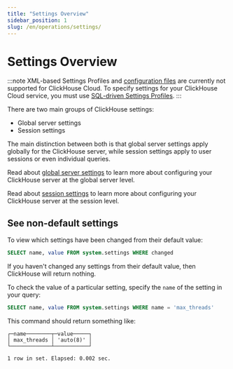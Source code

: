 ```yaml
---
title: "Settings Overview"
sidebar_position: 1
slug: /en/operations/settings/
---
```


# Settings Overview

:::note
XML-based Settings Profiles and [configuration files](/docs/en/operations/configuration-files) are currently not supported for ClickHouse Cloud. To specify settings for your ClickHouse Cloud service, you must use [SQL-driven Settings Profiles](/docs/en/operations/access-rights#settings-profiles-management).
:::

There are two main groups of ClickHouse settings:

- Global server settings
- Session settings

The main distinction between both is that global server settings apply globally for the ClickHouse server, while session settings apply to user sessions or even individual queries.

Read about [global server settings](/docs/en/operations/server-configuration-parameters/settings.md) to learn more about configuring your ClickHouse server at the global server level.

Read about [session settings](/docs/en/operations/settings/settings-query-level.md) to learn more about configuring your ClickHouse server at the session level.

## See non-default settings

To view which settings have been changed from their default value:

```sql
SELECT name, value FROM system.settings WHERE changed
```

If you haven't changed any settings from their default value, then ClickHouse will return nothing.

To check the value of a particular setting, specify the `name` of the setting in your query:

```sql
SELECT name, value FROM system.settings WHERE name = 'max_threads'
```

This command should return something like:

```response
┌─name────────┬─value─────┐
│ max_threads │ 'auto(8)' │
└─────────────┴───────────┘

1 row in set. Elapsed: 0.002 sec.
```
